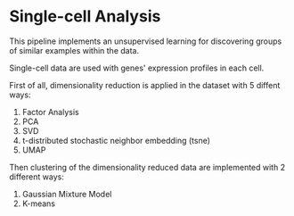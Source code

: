 # Single-cell Analysis

This pipeline implements an unsupervised learning for discovering groups of similar examples within the data. 

Single-cell data are used with genes' expression profiles in each cell.

First of all, dimensionality reduction is applied in the dataset with 5 diffent ways:

1. Factor Analysis
2. PCA
3. SVD
4. t-distributed stochastic neighbor embedding (tsne)
5. UMAP

Then clustering of the dimensionality reduced data are implemented with 2 different ways:

1. Gaussian Mixture Model
2. K-means
